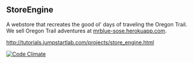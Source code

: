 ## StoreEngine

A webstore that recreates the good ol' days of traveling the Oregon Trail. We sell Oregon Trail adventures at <a href="http://mrblue-sose.herokuapp.com/">mrblue-sose.herokuapp.com</a>.

http://tutorials.jumpstartlab.com/projects/store_engine.html

[![Code Climate](https://codeclimate.com/github/jmejia/store_engine.png)](https://codeclimate.com/github/jmejia/store_engine)
